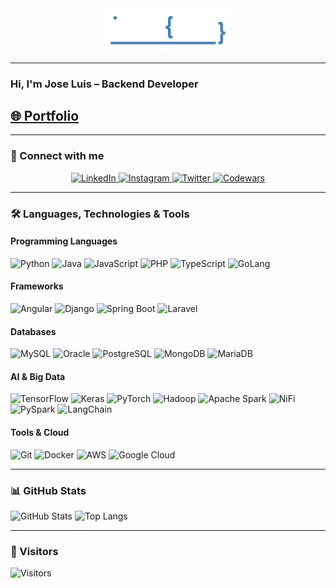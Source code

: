 <div align="center">
  <img src="./assets/logos/jocodev-logo.png" alt="Logo" width="200"/>
</div>

---

### Hi, I'm Jose Luis – Backend Developer

## [🌐 Portfolio](https://joseluiscoloma.github.io/portfolio)

---

### 🔗 Connect with me
<p align="center">
  <a href="https://www.linkedin.com/in/jlcoloma/">
    <img src="./assets/logos/linkedin.svg" alt="LinkedIn" height="40"/>
  </a>
  <a href="https://www.instagram.com/jocodev/">
    <img src="./assets/logos/instagram.svg" alt="Instagram" height="40"/>
  </a>
  <a href="https://www.twitter.com/jocodev">
    <img src="./assets/logos/twitter.svg" alt="Twitter" height="40"/>
  </a>
  <a href="https://www.codewars.com/users/jocodev">
    <img src="./assets/logos/codewars.svg" alt="Codewars" height="40"/>
  </a>
</p>

---

### 🛠️ Languages, Technologies & Tools
#### Programming Languages
<p>
  <img src="./assets/logos/python.svg" alt="Python" height="40"/>
  <img src="./assets/logos/java.svg" alt="Java" height="40"/>
  <img src="./assets/logos/javascript.svg" alt="JavaScript" height="40"/>
  <img src="./assets/logos/php.svg" alt="PHP" height="40"/>
  <img src="./assets/logos/typescript.svg" alt="TypeScript" height="40"/>
  <img src="./assets/logos/golang.svg" alt="GoLang" height="40"/>
</p>

#### Frameworks
<p>
  <img src="./assets/logos/angular.svg" alt="Angular" height="40"/>
  <img src="./assets/logos/django.svg" alt="Django" height="40"/>
  <img src="./assets/logos/spring.svg" alt="Spring Boot" height="40"/>
  <img src="./assets/logos/laravel.svg" alt="Laravel" height="40"/>
</p>

#### Databases
<p>
  <img src="./assets/logos/mysql.svg" alt="MySQL" height="40"/>
  <img src="./assets/logos/oracle.svg" alt="Oracle" height="40"/>
  <img src="./assets/logos/postgresql.svg" alt="PostgreSQL" height="40"/>
  <img src="./assets/logos/mongodb.svg" alt="MongoDB" height="40"/>
  <img src="./assets/logos/mariadb.svg" alt="MariaDB" height="40"/>
</p>

#### AI & Big Data
<p>
  <img src="./assets/logos/tensorflow.svg" alt="TensorFlow" height="40"/>
  <img src="./assets/logos/keras.svg" alt="Keras" height="40"/>
  <img src="./assets/logos/pytorch.svg" alt="PyTorch" height="40"/>
  <img src="./assets/logos/hadoop.svg" alt="Hadoop" height="40"/>
  <img src="./assets/logos/spark.svg" alt="Apache Spark" height="40"/>
  <img src="./assets/logos/nifi.svg" alt="NiFi" height="40"/>
  <img src="./assets/logos/pyspark.svg" alt="PySpark" height="40"/>
  <img src="./assets/logos/langchain.svg" alt="LangChain" height="40"/>
</p>

#### Tools & Cloud
<p>
  <img src="./assets/logos/git.svg" alt="Git" height="40"/>
  <img src="./assets/logos/docker.svg" alt="Docker" height="40"/>
  <img src="./assets/logos/aws.svg" alt="AWS" height="40"/>
  <img src="./assets/logos/gcp.svg" alt="Google Cloud" height="40"/>
</p>

---

### 📊 GitHub Stats
![GitHub Stats](https://github-readme-stats.vercel.app/api?username=JoseLuisColoma&show_icons=true&theme=transparent)
![Top Langs](https://github-readme-stats.vercel.app/api/top-langs/?username=JoseLuisColoma&hide=html,css&theme=transparent)

---

### 👀 Visitors
![Visitors](https://komarev.com/ghpvc/?username=JoseLuisColoma&color=gray)
